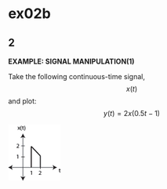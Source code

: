 # ex02b

## 2
__EXAMPLE: SIGNAL MANIPULATION(1)__

Take the following continuous-time signal, $$x(t)$$ and plot: $$y(t)=2x(0.5t-1)$$

![fig02](ex02-fig02.png)

